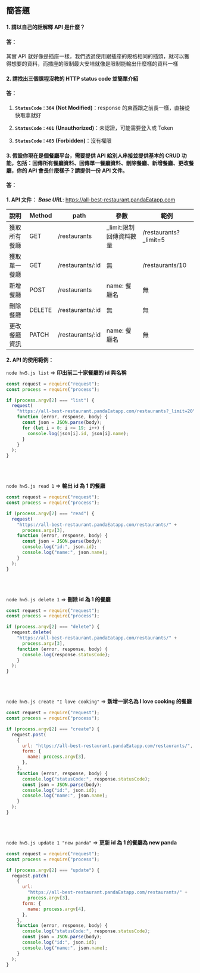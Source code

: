## 簡答題

#### 1. 請以自己的話解釋 API 是什麼？

#### 答：

其實 API 就好像是插座一樣，我們透過使用跟插座的規格相同的插頭，就可以獲得想要的資料，而插座的限制最大安培就像是限制能輸出什麼樣的資料一樣

#### 2. 請找出三個課程沒教的 HTTP status code 並簡單介紹

#### 答：

1. **`StatusCode：304`** **(Not Modified)**：response 的東西跟之前長一樣，直接從快取拿就好

2. **`StatusCode：401`** **(Unauthorized)**：未認證，可能需要登入或 Token

3. **`StatusCode：403`** **(Forbidden)**：沒有權限

#### 3. 假設你現在是個餐廳平台，需要提供 API 給別人串接並提供基本的 CRUD 功能，包括：回傳所有餐廳資料、回傳單一餐廳資料、刪除餐廳、新增餐廳、更改餐廳，你的 API 會長什麼樣子？請提供一份 API 文件。

#### 答：

**1. API 文件：**
**_Base URL_**: https://all-best-restaurant.pandaEatapp.com

| 說明         | Method | path             | 參數                     | 範例                   |
| :----------- | :----- | ---------------- | ------------------------ | ---------------------- |
| 獲取所有餐廳 | GET    | /restaurants     | \_limit:限制回傳資料數量 | /restaurants?\_limit=5 |
| 獲取單一餐廳 | GET    | /restaurants/:id | 無                       | /restaurants/10        |
| 新增餐廳     | POST   | /restaurants     | name: 餐廳名             | 無                     |
| 刪除餐廳     | DELETE | /restaurants/:id | 無                       | 無                     |
| 更改餐廳資訊 | PATCH  | /restaurants/:id | name: 餐廳名             | 無                     |

**2. API 的使用範例：**

`node hw5.js list` => **印出前二十家餐廳的 id 與名稱**

```js
const request = require("request");
const process = require("process");

if (process.argv[2] === "list") {
  request(
    "https://all-best-restaurant.pandaEatapp.com/restaurants?_limit=20",
    function (error, response, body) {
      const json = JSON.parse(body);
      for (let i = 0; i <= 19; i++) {
        console.log(json[i].id, json[i].name);
      }
    }
  );
}
```

<br><br>

`node hw5.js read 1` => **輸出 id 為 1 的餐廳**

```js
const request = require("request");
const process = require("process");

if (process.argv[2] === "read") {
  request(
    "https://all-best-restaurant.pandaEatapp.com/restaurants/" +
      process.argv[3],
    function (error, response, body) {
      const json = JSON.parse(body);
      console.log("id:", json.id);
      console.log("name:", json.name);
    }
  );
}
```

<br><br>

`node hw5.js delete 1` => **刪除 id 為 1 的餐廳**

```js
const request = require("request");
const process = require("process");

if (process.argv[2] === "delete") {
  request.delete(
    "https://all-best-restaurant.pandaEatapp.com/restaurants/" +
      process.argv[3],
    function (error, response, body) {
      console.log(response.statusCode);
    }
  );
}
```

<br><br>

`node hw5.js create "I love cooking"` => **新增一家名為 I love cooking 的餐廳**

```js
const request = require("request");
const process = require("process");

if (process.argv[2] === "create") {
  request.post(
    {
      url: "https://all-best-restaurant.pandaEatapp.com/restaurants/",
      form: {
        name: process.argv[3],
      },
    },
    function (error, response, body) {
      console.log("statusCode:", response.statusCode);
      const json = JSON.parse(body);
      console.log("id:", json.id);
      console.log("name:", json.name);
    }
  );
}
```

<br><br>

`node hw5.js update 1 "new panda"` => **更新 id 為 1 的餐廳為 new panda**

```js
const request = require("request");
const process = require("process");

if (process.argv[2] === "update") {
  request.patch(
    {
      url:
        "https://all-best-restaurant.pandaEatapp.com/restaurants/" +
        process.argv[3],
      form: {
        name: process.argv[4],
      },
    },
    function (error, response, body) {
      console.log("statusCode:", response.statusCode);
      const json = JSON.parse(body);
      console.log("id:", json.id);
      console.log("name:", json.name);
    }
  );
}
```
